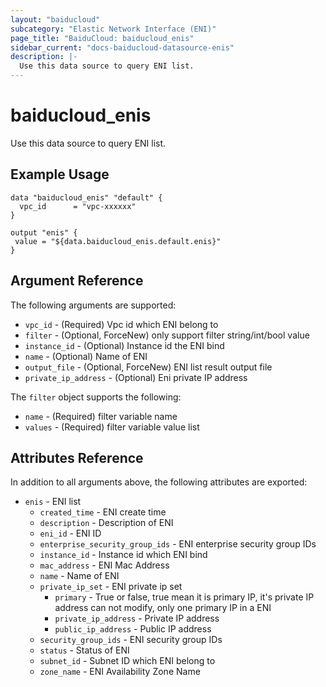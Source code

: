 ```yaml
---
layout: "baiducloud"
subcategory: "Elastic Network Interface (ENI)"
page_title: "BaiduCloud: baiducloud_enis"
sidebar_current: "docs-baiducloud-datasource-enis"
description: |-
  Use this data source to query ENI list.
---
```


# baiducloud_enis

Use this data source to query ENI list.

## Example Usage

```hcl
data "baiducloud_enis" "default" {
  vpc_id      = "vpc-xxxxxx"
}

output "enis" {
 value = "${data.baiducloud_enis.default.enis}"
}
```

## Argument Reference

The following arguments are supported:

* `vpc_id` - (Required) Vpc id which ENI belong to
* `filter` - (Optional, ForceNew) only support filter string/int/bool value
* `instance_id` - (Optional) Instance id the ENI bind
* `name` - (Optional) Name of ENI
* `output_file` - (Optional, ForceNew) ENI list result output file
* `private_ip_address` - (Optional) Eni private IP address

The `filter` object supports the following:

* `name` - (Required) filter variable name
* `values` - (Required) filter variable value list

## Attributes Reference

In addition to all arguments above, the following attributes are exported:

* `enis` - ENI list
  * `created_time` - ENI create time
  * `description` - Description of ENI
  * `eni_id` - ENI ID
  * `enterprise_security_group_ids` - ENI enterprise security group IDs
  * `instance_id` - Instance id which ENI bind
  * `mac_address` - ENI Mac Address
  * `name` - Name of ENI
  * `private_ip_set` - ENI private ip set
    * `primary` - True or false, true mean it is primary IP, it's private IP address can not modify, only one primary IP in a ENI
    * `private_ip_address` - Private IP address
    * `public_ip_address` - Public IP address
  * `security_group_ids` - ENI security group IDs
  * `status` - Status of ENI
  * `subnet_id` - Subnet ID which ENI belong to
  * `zone_name` - ENI Availability Zone Name



